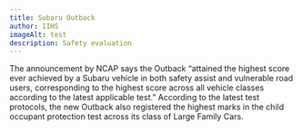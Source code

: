 ```yaml
---
title: Subaru Outback
author: IIHS
imageAlt: test
description: Safety evaluation
---
```


The announcement by NCAP says the Outback “attained the highest 
score ever achieved by a Subaru vehicle in both safety assist and
vulnerable road users, corresponding to the highest score across 
all vehicle classes according to the latest applicable test.” 
According to the latest test protocols, the new Outback also 
registered the highest marks in the child occupant protection 
test across its class of Large Family Cars.